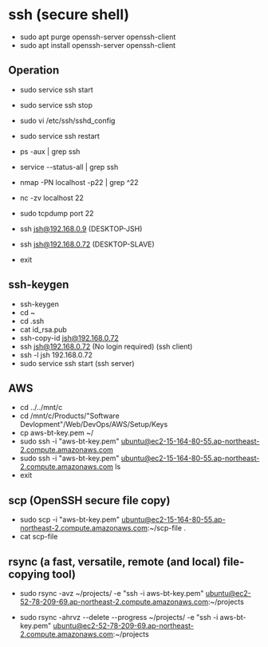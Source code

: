 # ssh (secure shell)

- sudo apt purge openssh-server openssh-client
- sudo apt install openssh-server openssh-client

## Operation

- sudo service ssh start
- sudo service ssh stop
- sudo vi /etc/ssh/sshd_config
- sudo service ssh restart

- ps -aux | grep ssh
- service --status-all | grep ssh

- nmap -PN localhost -p22 | grep ^22
- nc -zv localhost 22

- sudo tcpdump port 22

- ssh jsh@192.168.0.9 (DESKTOP-JSH)
- ssh jsh@192.168.0.72 (DESKTOP-SLAVE)
- exit

## ssh-keygen

- ssh-keygen
- cd ~
- cd .ssh
- cat id_rsa.pub
- ssh-copy-id jsh@192.168.0.72
- ssh jsh@192.168.0.72 (No login required) (ssh client)
- ssh -l jsh 192.168.0.72
- sudo service ssh start (ssh server)

## AWS

- cd ../../mnt/c
- cd /mnt/c/Products/"Software Devlopment"/Web/DevOps/AWS/Setup/Keys
- cp aws-bt-key.pem ~/
- sudo ssh -i "aws-bt-key.pem" ubuntu@ec2-15-164-80-55.ap-northeast-2.compute.amazonaws.com
- sudo ssh -i "aws-bt-key.pem" ubuntu@ec2-15-164-80-55.ap-northeast-2.compute.amazonaws.com ls
- exit

## scp (OpenSSH secure file copy)

- sudo scp -i "aws-bt-key.pem" ubuntu@ec2-15-164-80-55.ap-northeast-2.compute.amazonaws.com:~/scp-file .
- cat scp-file

## rsync (a fast, versatile, remote (and local) file-copying tool)

- sudo rsync -avz ~/projects/ -e "ssh -i aws-bt-key.pem" ubuntu@ec2-52-78-209-69.ap-northeast-2.compute.amazonaws.com:~/projects

- sudo rsync -ahrvz --delete --progress ~/projects/ -e "ssh -i aws-bt-key.pem" ubuntu@ec2-52-78-209-69.ap-northeast-2.compute.amazonaws.com:~/projects
